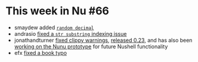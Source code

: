# This week in Nu #66

- smaydew added [`random decimal`](https://github.com/nushell/nushell/pull/2762)
- andrasio [fixed a `str substring` indexing issue](https://github.com/nushell/nushell/pull/2764)
- jonathandturner [fixed clippy warnings](https://github.com/nushell/nushell/pull/2760), [released 0.23](https://github.com/nushell/nushell/pull/2766), and has also been [working on the Nunu prototype](https://github.com/jonathandturner/nunu/commits/main) for future Nushell functionality
- efx [fixed a book typo](https://github.com/nushell/nushell.github.io/pull/69)
